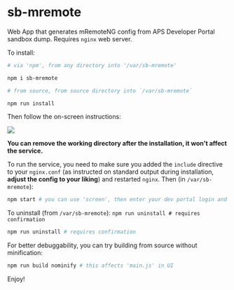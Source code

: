 # sb-mremote
Web App that generates mRemoteNG config from APS Developer Portal sandbox dump. Requires `nginx` web server.

To install:

```sh
# via 'npm', from any directory into '/var/sb-mremote'

npm i sb-mremote

# from source, from source directory into `/var/sb-mremote`

npm run install
```

Then follow the on-screen instructions:

![](https://i.imgur.com/5sFAMtC.png)

**You can remove the working directory after the installation, it won't affect the service.**

To run the service, you need to make sure you added the `include` directive to your `nginx.conf` (as instructed on standard output during installation, **adjust the config to your liking**) and restarted `nginx`. Then (in `/var/sb-mremote`):

```sh
npm start # you can use 'screen', then enter your dev portal login and password

```

To uninstall (from `/var/sb-mremote`): `npm run uninstall # requires confirmation`

```sh
npm run uninstall # requires confirmation
```

For better debuggability, you can try building from source without minification:
```sh
npm run build nominify # this affects 'main.js' in UI
```

Enjoy!
